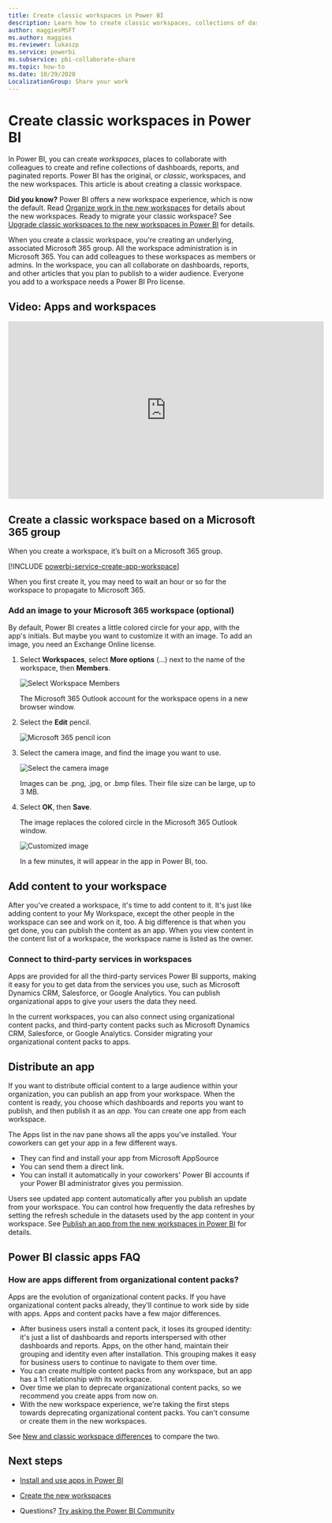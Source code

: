 ```yaml
---
title: Create classic workspaces in Power BI
description: Learn how to create classic workspaces, collections of dashboards, reports, and paginated reports built to deliver key metrics for your organization.
author: maggiesMSFT
ms.author: maggies
ms.reviewer: lukaszp
ms.service: powerbi
ms.subservice: pbi-collaborate-share
ms.topic: how-to
ms.date: 10/29/2020
LocalizationGroup: Share your work
---
```

# Create classic workspaces in Power BI

In Power BI, you can create *workspaces*, places to collaborate with colleagues to create and refine collections of dashboards, reports, and paginated reports. Power BI has the original, or *classic*, workspaces, and the new workspaces. This article is about creating a classic workspace.

**Did you know?** Power BI offers a new workspace experience, which is now the default. Read [Organize work in the new workspaces](service-new-workspaces.md) for details about the new workspaces. Ready to migrate your classic workspace? See [Upgrade classic workspaces to the new workspaces in Power BI](service-upgrade-workspaces.md) for details.

When you create a classic workspace, you're creating an underlying, associated Microsoft 365 group. All the workspace administration is in Microsoft 365. You can add colleagues to these workspaces as members or admins. In the workspace, you can all collaborate on dashboards, reports, and other articles that you plan to publish to a wider audience. Everyone you add to a workspace needs a Power BI Pro license.

## Video: Apps and workspaces
<iframe width="640" height="360" src="https://www.youtube.com/embed/Ey5pyrr7Lk8?showinfo=0" frameborder="0" allowfullscreen></iframe>

## Create a classic workspace based on a Microsoft 365 group

When you create a workspace, it’s built on a Microsoft 365 group.

[!INCLUDE [powerbi-service-create-app-workspace](../includes/powerbi-service-create-app-workspace.md)]

When you first create it, you may need to wait an hour or so for the workspace to propagate to Microsoft 365.

### Add an image to your Microsoft 365 workspace (optional)
By default, Power BI creates a little colored circle for your app, with the app's initials. But maybe you want to customize it with an image. To add an image, you need an Exchange Online license.

1. Select **Workspaces**, select **More options** (...) next to the name of the workspace, then **Members**. 
   
     ![Select Workspace Members](media/service-create-workspaces/power-bi-workspace-old-members.png)
   
    The Microsoft 365 Outlook account for the workspace opens in a new browser window.
2. Select the **Edit** pencil.
   
     ![Microsoft 365 pencil icon](media/service-create-workspaces/power-bi-workspace-old-edit-group.png)
3. Select the camera image, and find the image you want to use.
   
     ![Select the camera image](media/service-create-workspaces/power-bi-workspace-old-camera.png)

     Images can be .png, .jpg, or .bmp files. Their file size can be large, up to 3 MB. 

4. Select **OK**, then **Save**.
   
    The image replaces the colored circle in the Microsoft 365 Outlook window.
   
     ![Customized image](media/service-create-workspaces/power-bi-workspace-old-new-image.png)
   
    In a few minutes, it will appear in the app in Power BI, too.

## Add content to your workspace

After you've created a workspace, it's time to add content to it. It's just like adding content to your My Workspace, except the other people in the workspace can see and work on it, too. A big difference is that when you get done, you can publish the content as an app. 
When you view content in the content list of a workspace, the workspace name is listed as the owner.

### Connect to third-party services in workspaces

Apps are provided for all the third-party services Power BI supports, making it easy for you to get data from the services you use, such as Microsoft Dynamics CRM, Salesforce, or Google Analytics. You can publish organizational apps to give your users the data they need.

In the current workspaces, you can also connect using organizational content packs, and third-party content packs such as Microsoft Dynamics CRM, Salesforce, or Google Analytics. Consider migrating your organizational content packs to apps.

## Distribute an app

If you want to distribute official content to a large audience within your organization, you can publish an app from your workspace.  When the content is ready, you choose which dashboards and reports you want to publish, and then publish it as an *app*. You can create one app from each workspace.

The Apps list in the nav pane shows all the apps you've installed. Your coworkers can get your app in a few different ways. 
- They can find and install your app from Microsoft AppSource
- You can send them a direct link. 
- You can install it automatically in your coworkers' Power BI accounts if your Power BI administrator gives you permission. 

Users see updated app content automatically after you publish an update from your workspace. You can control how frequently the data refreshes by setting the refresh schedule in the datasets used by the app content in your workspace. See [Publish an app from the new workspaces in Power BI](service-create-distribute-apps.md) for details.

## Power BI classic apps FAQ

### How are apps different from organizational content packs?
Apps are the evolution of organizational content packs. If you have organizational content packs already, they'll continue to work side by side with apps. Apps and content packs have a few major differences. 

* After business users install a content pack, it loses its grouped identity: it's just a list of dashboards and reports interspersed with other dashboards and reports. Apps, on the other hand, maintain their grouping and identity even after installation. This grouping makes it easy for business users to continue to navigate to them over time.
* You can create multiple content packs from any workspace, but an app has a 1:1 relationship with its workspace. 
* Over time we plan to deprecate organizational content packs, so we recommend you create apps from now on.  
* With the new workspace experience, we're taking the first steps towards deprecating organizational content packs. You can't consume or create them in the new workspaces.

See [New and classic workspace differences](service-new-workspaces.md#new-and-classic-workspace-differences) to compare the two. 

## Next steps
* [Install and use apps in Power BI](service-create-distribute-apps.md)
- [Create the new workspaces](service-create-the-new-workspaces.md)
* Questions? [Try asking the Power BI Community](https://community.powerbi.com/)
